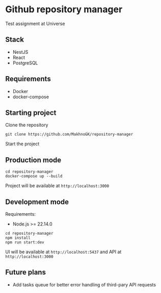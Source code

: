# Github repository manager

Test assignment at Universe

## Stack

- NestJS
- React
- PostgreSQL

## Requirements

- Docker
- docker-compose

## Starting project

Clone the repository

`git clone https://github.com/MakhnoGK/repository-manager`

Start the project

## Production mode

```shell
cd repository-manager
docker-compose up --build
```

Project will be available at `http://localhost:3000`

## Development mode

Requirements:
- Node.js >= 22.14.0

```shell
cd repository-manager
npm install
npm run start:dev
```

UI will be available at `http://localhost:5437` and API at `http://localhost:3000`

## Future plans

- Add tasks queue for better error handling of third-pary API requests
